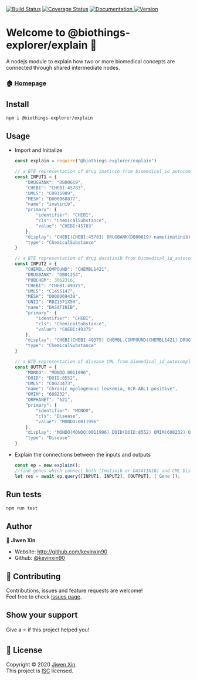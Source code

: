 [![Build Status](https://travis-ci.com/kevinxin90/explain.js.svg?branch=master)](https://travis-ci.com/kevinxin90/explain.js)
[![Coverage Status](https://coveralls.io/repos/github/kevinxin90/explain.js/badge.svg?branch=master)](https://coveralls.io/github/kevinxin90/explain.js?branch=master)
<a href="https://github.com/kevinxin90/explain.js#readme" target="_blank">
    <img alt="Documentation" src="https://img.shields.io/badge/documentation-yes-brightgreen.svg" />
  </a>
<a href="https://www.npmjs.com/package/@biothings-explorer/explain" target="_blank">
    <img alt="Version" src="https://img.shields.io/npm/v/@biothings-explorer/explain.svg">
  </a>

# Welcome to @biothings-explorer/explain 👋

A nodejs module to explain how two or more biomedical concepts are connected through shared intermediate nodes.

### 🏠 [Homepage](https://github.com/kevinxin90/explain.js)

## Install

```sh
npm i @biothings-explorer/explain
```

## Usage

- Import and Initialize

    ```javascript
    const explain = require("@biothings-explorer/explain")

    // a BTE representation of drug imatinib from biomedical_id_autocomplete nodejs package
    const INPUT1 = {
        "DRUGBANK": "DB00619",
        "CHEBI": "CHEBI:45783",
        "UMLS": "C0935989",
        "MESH": "D000068877",
        "name": "imatinib",
        "primary": {
            "identifier": "CHEBI",
            "cls": "ChemicalSubstance",
            "value": "CHEBI:45783"
        },
        "display": "CHEBI(CHEBI:45783) DRUGBANK(DB00619) name(imatinib)",
        "type": "ChemicalSubstance"
    }

    // a BTE representation of drug dasatinib from biomedical_id_autocomplete nodejs package
    const INPUT2 = {
        "CHEMBL.COMPOUND": "CHEMBL1421",
        "DRUGBANK": "DB01254",
        "PUBCHEM": 3062316,
        "CHEBI": "CHEBI:49375",
        "UMLS": "C1455147",
        "MESH": "D000069439",
        "UNII": "RBZ1571X5H",
        "name": "DASATINIB",
        "primary": {
            "identifier": "CHEBI",
            "cls": "ChemicalSubstance",
            "value": "CHEBI:49375"
        },
        "display": "CHEBI(CHEBI:49375) CHEMBL.COMPOUND(CHEMBL1421) DRUGBANK(DB01254) PUBCHEM(3062316) MESH(D000069439) UNII(RBZ1571X5H) UMLS(C1455147) name(DASATINIB)",
        "type": "ChemicalSubstance"
    }

    // a BTE representation of disease CML from biomedical_id_autocomplete nodejs package
    const OUTPUT = {
        "MONDO": "MONDO:0011996",
        "DOID": "DOID:8552",
        "UMLS": "C0023473",
        "name": "chronic myelogenous leukemia, BCR-ABL1 positive",
        "OMIM": "608232",
        "ORPHANET": "521",
        "primary": {
            "identifier": "MONDO",
            "cls": "Disease",
            "value": "MONDO:0011996"
        },
        "display": "MONDO(MONDO:0011996) DOID(DOID:8552) OMIM(608232) ORPHANET(521) UMLS(C0023473) name(chronic myelogenous leukemia, BCR-ABL1 positive)",
        "type": "Disease"
    }

    ```

- Explain the connections between the inputs and outputs

    ```javascript
    const ep = new explain();
    //find genes which connect both [Imatinib or DASATINIB] and CML Disease
    let res = await ep.query([INPUT1, INPUT2], [OUTPUT], ['Gene']);

    ```

## Run tests

```sh
npm run test
```

## Author

👤 **Jiwen Xin**

* Website: http://github.com/kevinxin90
* Github: [@kevinxin90](https://github.com/kevinxin90)

## 🤝 Contributing

Contributions, issues and feature requests are welcome!<br />Feel free to check [issues page](https://github.com/kevinxin90/explain.js/issues).

## Show your support

Give a ⭐️ if this project helped you!

## 📝 License

Copyright © 2020 [Jiwen Xin](https://github.com/kevinxin90).<br />
This project is [ISC](https://github.com/kevinxin90/explain.js/blob/master/LICENSE) licensed.